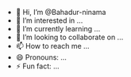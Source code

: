 - 👋 Hi, I’m @Bahadur-ninama
- 👀 I’m interested in ...
- 🌱 I’m currently learning ...
- 💞️ I’m looking to collaborate on ...
- 📫 How to reach me ...
- 😄 Pronouns: ...
- ⚡ Fun fact: ...

<!---
Bahadur-ninama/Bahadur-ninama is a ✨ special ✨ repository because its `README.md` (this file) appears on your GitHub profile.
You can click the Preview link to take a look at your changes.
--->
